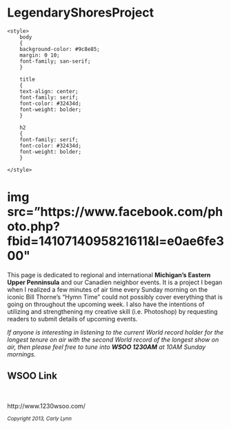LegendaryShoresProject
======================

<!DOCTYPE html>
<html lang=”en">
<head>
	<!--created November 2, 2013 by Carly Lynn, tenbuscc@lcc.edu -->
	<meta charset=”utf-8” />
	<title>Legendary Shores</title>

	<style>
		body
		{
		background-color: #9c8e85;
		margin: 0 10;
		font-family; san-serif;
		}

		title
		{
		text-align: center;
		font-family: serif;
		font-color: #32434d;
		font-weight: bolder;
		}

		h2
		{
		font-family: serif;
		font-color: #32434d;
		font-weight: bolder;
		}

	</style>
		
</head>

<body>

<h1>img src=”https://www.facebook.com/photo.php?fbid=1410714095821611&l=e0ae6fe300"</h1>

<p>This page is dedicated to regional and international <strong>Michigan’s Eastern Upper Penninsula</strong> and our Canadien neighbor events.  It is a project I began when I realized a few minutes of air time every Sunday morning on the iconic Bill Thorne’s “Hymn Time” could not possibly cover everything that is going on throughout the upcoming week.  I also have the intentions of utilizing and strengthening my creative skill (i.e. Photoshop) by requesting readers to submit details of upcoming events.</p>

<p><em>If anyone is interesting in listening to the current World record holder for the longest tenure on air with the second World record of the longest show on air, then please feel free to tune into <strong>WSOO 1230AM</strong> at 10AM Sunday mornings.</em></p>

<h2>WSOO Link</h2><br />
<p>http://www.1230wsoo.com/</p>

<p><small><em>Copyright 2013, Carly Lynn</em></small></p>

</body>

</html>

